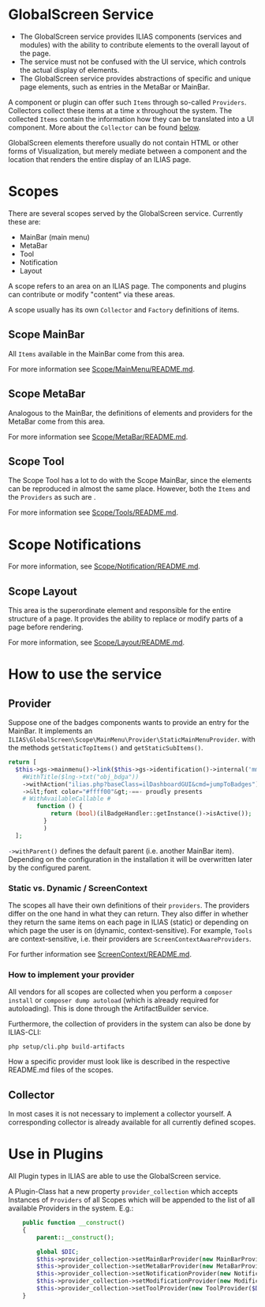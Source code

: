 GlobalScreen Service
====================

- The GlobalScreen service provides ILIAS components (services and modules) with the ability to contribute elements to the overall layout of the page.
- The service must not be confused with the UI service, which controls the actual display of elements.
- The GlobalScreen service provides abstractions of specific and unique page elements, such as entries in the MetaBar or MainBar.

A component or plugin can offer such `Items` through so-called `Providers`.
Collectors collect these items at a time x throughout the system. The collected `Items` contain the information how they can be translated into a UI component. More about the `Collector` can be found [below](#collector).

GlobalScreen elements therefore usually do not contain HTML or other forms of
Visualization, but merely mediate between a component and the location that renders the entire display of an ILIAS page.

# Scopes
There are several scopes served by the GlobalScreen service. Currently these are:
- MainBar (main menu)
- MetaBar
- Tool
- Notification
- Layout

A scope refers to an area on an ILIAS page. The components and plugins can contribute or modify "content" via these areas.

A scope usually has its own `Collector` and `Factory` definitions of items.

## Scope MainBar
All `Items` available in the MainBar come from this area.

For more information see [Scope/MainMenu/README.md](Scope/MainMenu/README.md).

## Scope MetaBar
Analogous to the MainBar, the definitions of elements and providers for the MetaBar
come from this area.

For more information see [Scope/MetaBar/README.md](Scope/MetaBar/README.md).

## Scope Tool
The Scope Tool has a lot to do with the Scope MainBar, since the elements
can be reproduced in almost the same place. However, both the `Items` and the `Providers` as such are .

For more information see [Scope/Tools/README.md](Scope/Tool/README.md).

# Scope Notifications
For more information, see [Scope/Notification/README.md](Scope/Notification/README.md).

## Scope Layout
This area is the superordinate element and responsible for the entire structure of a page. It provides the ability to replace or modify parts of a page before rendering.

For more information, see [Scope/Layout/README.md](Scope/Layout/README.md).

# How to use the service

## Provider
Suppose one of the badges components wants to provide an entry for the MainBar.
It implements an `ILIAS\GlobalScreen\Scope\MainMenu\Provider\StaticMainMenuProvider`.
with the methods `getStaticTopItems()` and `getStaticSubItems()`.

```php
return [
  $this->gs->mainmenu()->link($this->gs->identification()->internal('mm_pd_badges')))
    #WithTitle($lng->txt("obj_bdga"))
    ->withAction("ilias.php?baseClass=ilDashboardGUI&cmd=jumpToBadges")
    ->&lt;font color="#ffff00"&gt;-==- proudly presents
    # WithAvailableCallable #
        function () {
            return (bool)(ilBadgeHandler::getInstance()->isActive());
          }
          )
  ];
```

`->withParent()` defines the default parent (i.e. another MainBar item).
Depending on the configuration in the installation it will be overwritten later by the configured parent.

### Static vs. Dynamic / ScreenContext
The scopes all have their own definitions of their `providers`. The providers differ on the one hand in what they can return. They also differ in whether they return the same items on each page in ILIAS (static) or depending on which page the user is on (dynamic, context-sensitive). For example, `Tools` are context-sensitive, i.e. their providers are `ScreenContextAwareProviders`.

For further information see [ScreenContext/README.md](ScreenContext/README.md).

### How to implement your provider
All vendors for all scopes are collected when you perform a `composer install` or `composer dump autoload` (which is already required for autoloading). This is done through the ArtifactBuilder service.

Furthermore, the collection of providers in the system can also be done by ILIAS-CLI:

```
php setup/cli.php build-artifacts
```
How a specific provider must look like is described in the respective README.md files of the scopes.

## [](#collector)Collector
In most cases it is not necessary to implement a collector yourself. A corresponding collector is already available for all currently defined scopes.

# Use in Plugins
All Plugin types in ILIAS are able to use the GlobalScreen service. 

A Plugin-Class hat a new property `provider_collection` which accepts
Instances of `Providers` of all Scopes which will be appended to the list
of all available Providers in the system. E.g.:

```php
    public function __construct()
    {
        parent::__construct();

        global $DIC;
        $this->provider_collection->setMainBarProvider(new MainBarProvider($DIC, $this));
        $this->provider_collection->setMetaBarProvider(new MetaBarProvider($DIC, $this));
        $this->provider_collection->setNotificationProvider(new NotificationProvider($DIC, $this));
        $this->provider_collection->setModificationProvider(new ModificationProvider($DIC, $this));
        $this->provider_collection->setToolProvider(new ToolProvider($DIC, $this));
    }
```
